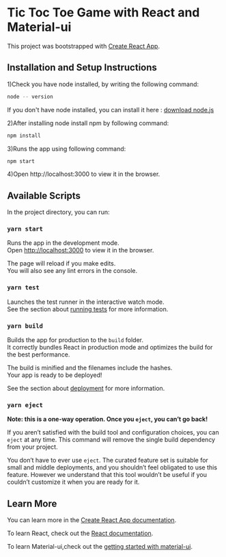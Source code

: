 # Tic Toc Toe Game with React and Material-ui

This project was bootstrapped with [Create React App](https://github.com/facebook/create-react-app).

## Installation and Setup Instructions

1)Check you have node installed, by writing the following command:

```bash
node -- version
```

If you don't have node installed, you can install it here :
[download node.js](https://nodejs.org/en/download/)

2)After installing node install npm by following command:

```bash
npm install
```

3)Runs the app using following command:

```bash
npm start
```

4)Open http://localhost:3000 to view it in the browser.

## Available Scripts

In the project directory, you can run:

### `yarn start`

Runs the app in the development mode.\
Open [http://localhost:3000](http://localhost:3000) to view it in the browser.

The page will reload if you make edits.\
You will also see any lint errors in the console.

### `yarn test`

Launches the test runner in the interactive watch mode.\
See the section about [running tests](https://facebook.github.io/create-react-app/docs/running-tests) for more information.

### `yarn build`

Builds the app for production to the `build` folder.\
It correctly bundles React in production mode and optimizes the build for the best performance.

The build is minified and the filenames include the hashes.\
Your app is ready to be deployed!

See the section about [deployment](https://facebook.github.io/create-react-app/docs/deployment) for more information.

### `yarn eject`

**Note: this is a one-way operation. Once you `eject`, you can’t go back!**

If you aren’t satisfied with the build tool and configuration choices, you can `eject` at any time. This command will remove the single build dependency from your project.

You don’t have to ever use `eject`. The curated feature set is suitable for small and middle deployments, and you shouldn’t feel obligated to use this feature. However we understand that this tool wouldn’t be useful if you couldn’t customize it when you are ready for it.

## Learn More

You can learn more in the [Create React App documentation](https://facebook.github.io/create-react-app/docs/getting-started).

To learn React, check out the [React documentation](https://reactjs.org/).

To learn Material-ui,check out the [getting started with material-ui](https://material-ui.com/getting-started/installation/).
